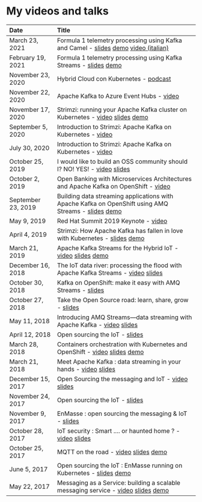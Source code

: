 # My videos and talks

| Date          | Title |
|:--------------|:------|
| March 23, 2021 | Formula 1 telemetry processing using Kafka and Camel - [slides](https://www.slideshare.net/paolopat/formula-1-telemetry-processing-with-kafka-and-camel) [demo](https://github.com/ppatierno/codemotion-2021-formula1-kafka-camel) [video (italian)](https://youtu.be/c951cQGxkn8?list=PLq2-o3pBToweddPn98g7S0wvH21G7TSLV&t=7088) |
| February 19, 2021 | Formula 1 telemetry processing using Kafka Streams - [slides](https://www.slideshare.net/paolopat/formula-1-telemetry-processing-using-kafka-streams) [demo](https://github.com/ppatierno/devconfcz-2021-formula1-kafka-streams) |
| November 23, 2020 | Hybrid Cloud con Kubernetes - [podcast](https://www.spreaker.com/user/dotnetpodcast/hybrid-cloud-con-kubernetes) |
| November 22, 2020 | Apache Kafka to Azure Event Hubs - [video](https://www.youtube.com/watch?v=7N3jfUAs61Q) |
| November 17, 2020 | Strimzi: running your Apache Kafka cluster on Kubernetes - [video](https://www.youtube.com/watch?v=RyJqt139I94&feature=youtu.be&t=17066) [slides](https://www.slideshare.net/paolopat/strimzi-running-your-apache-kafka-cluster-on-kubernetes) [demo](https://github.com/ppatierno/devday-2020-strimzi-aks-eventhub) |
| September 5, 2020 | Introduction to Strimzi: Apache Kafka on Kubernetes - [video](https://youtu.be/GSh9aHvdZco) |
| July 30, 2020 | Introduction to Strimzi: Apache Kafka on Kubernetes - [video](https://youtu.be/GSh9aHvdZco) |
| October 25, 2019 | I would like to build an OSS community should I? NO! YES! - [video](https://www.youtube.com/watch?v=yJVxwVXdJaA) [slides](https://www.slideshare.net/paolopat/i-would-like-to-build-an-oss-community-should-i-no-yes) |
| October 2, 2019 | Open Banking with Microservices Architectures and Apache Kafka on OpenShift - [video](https://www.youtube.com/watch?v=a8gSwOQyffo&t=94s) |
| September 23, 2019 | Building data streaming applications with Apache Kafka on OpenShift using AMQ Streams - [slides](https://www.slideshare.net/paolopat/building-data-streaming-applications-with-apache-kafka-on-openshift-using-amq-streams) [demo](https://github.com/ppatierno/rhte-2019) |
| May 9, 2019 | Red Hat Summit 2019 Keynote - [video](https://youtu.be/FUu4kMc0PL8?t=5793) |
| April 4, 2019 | Strimzi: How Apache Kafka has fallen in love with Kubernetes - [slides](https://www.slideshare.net/paolopat/strimzi-how-apache-kafka-has-fallen-in-love-with-kubernetes) [demo](https://github.com/ppatierno/modern-integration-and-application-development-day-2019) |
| March 21, 2019 | Apache Kafka Streams for the Hybrid IoT - [video](https://www.youtube.com/watch?v=zmLzDj8OgQY) [slides](https://www.slideshare.net/paolopat/apache-kafka-for-the-hybrid-iot) [demo](https://github.com/ppatierno/kafka-hybrid-iot) |
| December 16, 2018 | The IoT data river: processing the flood with Apache Kafka Streams - [video](https://www.youtube.com/watch?v=wH1jJASiq6U) [slides](https://www.slideshare.net/paolopat/iot-data-streaming-with-apache-kafka) |
| October 30, 2018 | Kafka on OpenShift: make it easy with AMQ Streams - [slides](https://www.slideshare.net/paolopat/kafka-on-openshift-make-it-easy-with-amq-streams) |
| October 27, 2018 | Take the Open Source road: learn, share, grow - [slides](https://www.slideshare.net/paolopat/take-the-open-source-road-learn-share-grow) |
| May 11, 2018 | Introducing AMQ Streams—data streaming with Apache Kafka - [video](https://www.youtube.com/watch?v=-izxHJQSQ7E&t=605s) [slides](https://www.slideshare.net/paolopat/introducing-amq-streams-data-streaming-with-apache-kafka) |
| April 12, 2018 | Open sourcing the IoT - [slides](https://www.slideshare.net/paolopat/open-sourcing-the-iot-93787899) |
| March 28, 2018 | Containers orchestration with Kubernetes and OpenShift - [video](https://www.youtube.com/watch?v=iUGJjoTqNn0) [slides](https://www.slideshare.net/paolopat/containers-orchestration-with-kubernetes-and-openshift-92280115) [demo](https://github.com/ppatierno/devday-kubernetes-openshift) |
| March 21, 2018 | Meet Apache Kafka : data streaming in your hands - [video](https://www.youtube.com/watch?v=XCcMDQq6Tlo) [slides](https://www.slideshare.net/paolopat/meet-apache-kafka-data-streaming-in-your-hands) |
| December 15, 2017 | Open Sourcing the messaging and IoT - [video](https://www.youtube.com/watch?v=ZIp9EPQ25eM) [slides](https://www.slideshare.net/paolopat/open-sourcing-the-messaging-and-iot) |
| November 24, 2017 | Open sourcing the IoT - [slides](https://www.slideshare.net/paolopat/open-sourcing-the-iot) |
| November 9, 2017 | EnMasse : open sourcing the messaging & IoT - [slides](https://www.slideshare.net/paolopat/enmasse-open-sourcing-the-messaging-iot-81861295) |
| October 28, 2017 | IoT security : Smart .... or haunted home ? - [video](https://www.youtube.com/watch?v=1iQmGjJFAUI) [slides](https://www.slideshare.net/paolopat/iot-security-smart-or-haunted-home) |
| October 25, 2017 | MQTT on the road - [video](https://www.youtube.com/watch?v=EefQVUumQy8) [slides](https://www.slideshare.net/paolopat/mqtt-on-the-road) [demo](https://github.com/ppatierno/devday-mqtt-on-the-road) |
| June 5, 2017 | Open sourcing the IoT : EnMasse running on Kubernetes - [slides](https://www.slideshare.net/paolopat/open-sourcing-the-iot-enmasse-running-on-kubernetes) [demo](https://github.com/ppatierno/enmasse-iot-demo) |
| May 22, 2017 | Messaging as a Service: building a scalable messaging service - [video](https://www.youtube.com/watch?v=19Nw5hc8P7o) [slides](https://www.slideshare.net/paolopat/messaging-as-a-service-building-a-scalable-messaging-service) [demo](https://github.com/ppatierno/devday-maas) |